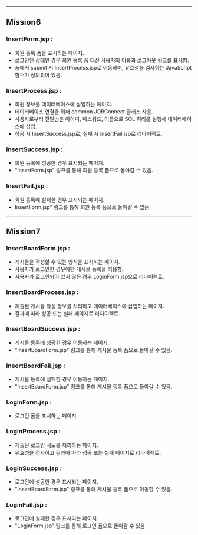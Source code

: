 *****
**Mission6**
---
### **InsertForm.jsp :**
 - 회원 등록 폼을 표시하는 페이지.  
 - 로그인된 상태인 경우 회원 등록 폼 대신 사용자의 이름과 로그아웃 링크를 표시함.  
 - 폼에서 submit 시 InsertProcess.jsp로 이동하며, 유효성을 검사하는 JavaScript 함수가 정의되어 있음.

### **InsertProcess.jsp :**
 - 회원 정보를 데이터베이스에 삽입하는 페이지.  
 - 데이터베이스 연결을 위해 common.JDBConnect 클래스 사용.  
 - 사용자로부터 전달받은 아이디, 패스워드, 이름으로 SQL 쿼리를 실행해 데이터베이스에 삽입.  
 - 성공 시 InsertSuccess.jsp로, 실패 시 InsertFail.jsp로 리다이렉트.
   
### **InsertSuccess.jsp :**
 - 회원 등록에 성공한 경우 표시되는 페이지.  
 - "InsertForm.jsp" 링크를 통해 회원 등록 폼으로 돌아갈 수 있음.  
 
### **InsertFail.jsp :**
 - 회원 등록에 실패한 경우 표시되는 페이지.  
 - InsertForm.jsp" 링크를 통해 회원 등록 폼으로 돌아갈 수 있음.  

*****
**Mission7**
---
### **InsertBoardForm.jsp :**
- 게시물을 작성할 수 있는 양식을 표시하는 페이지.
- 사용자가 로그인한 경우에만 게시물 등록을 허용함.
- 사용자가 로그인되어 있지 않은 경우 LoginForm.jsp으로 리다이렉트.

### **InsertBoardProcess.jsp :**
- 제출된 게시물 작성 정보를 처리하고 데이터베이스에 삽입하는 페이지.
- 결과에 따라 성공 또는 실패 페이지로 리다이렉트.

### **InsertBoardSuccess.jsp :**
- 게시물 등록에 성공한 경우 이동하는 페이지.  
- "InsertBoardForm.jsp" 링크를 통해 게시물 등록 폼으로 돌아갈 수 있음.  

### **InsertBoardFail.jsp :**
-  게시물 등록에 실패한 경우 이동하는 페이지.  
- "InsertBoardForm.jsp" 링크를 통해 게시물 등록 폼으로 돌아갈 수 있음.  

### **LoginForm.jsp :**
- 로그인 폼을 표시하는 페이지.

### **LoginProcess.jsp :**
- 제출된 로그인 시도를 처리하는 페이지.
- 유효성을 검사하고 결과에 따라 성공 또는 실패 페이지로 리다이렉트.
  
### **LoginSuccess.jsp :**
- 로그인에 성공한 경우 표시되는 페이지.
- "InsertBoardForm.jsp" 링크를 통해 게시물 등록 폼으로 이동할 수 있음.

### **LoginFail.jsp :**
- 로그인에 실패한 경우 표시되는 페이지.
- "LoginForm.jsp" 링크를 통해 로그인 폼으로 돌아갈 수 있음.
